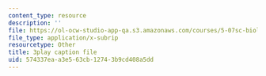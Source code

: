 ```yaml
---
content_type: resource
description: ''
file: https://ol-ocw-studio-app-qa.s3.amazonaws.com/courses/5-07sc-biological-chemistry-i-fall-2013/574337eaa3e563cb12743b9cd408a5dd_nctbjbX6E.srt
file_type: application/x-subrip
resourcetype: Other
title: 3play caption file
uid: 574337ea-a3e5-63cb-1274-3b9cd408a5dd
---
```


